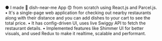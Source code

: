 ● I made 🚀 dish-near-me App 😍 from scratch using React.js and Parcel.js.
 • It's a single-page web application for checking out nearby restaurants along with their distance and you can add dishes to your cart to see the total      price.
 • It has config-driven UI, uses live Swiggy API to fetch the restaurant details.
 • Implemented features like Shimmer UI for better visuals, and used Redux to make it realtime, scalable and performant.
